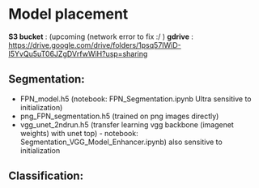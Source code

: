 # Model placement

**S3 bucket** : (upcoming (network error to fix :/ )
**gdrive** : https://drive.google.com/drive/folders/1psq57IWiD-I5YvQu5uT06JZgDVrfwWiH?usp=sharing

## Segmentation:

* FPN_model.h5 (notebook: FPN_Segmentation.ipynb Ultra sensitive to initialization)
* png_FPN_segmentation.h5 (trained on png images directly)
* vgg_unet_2ndrun.h5 (transfer learning vgg backbone (imagenet weights) with unet top) - notebook: Segmentation_VGG_Model_Enhancer.ipynb) also sensitive to initialization

## Classification:
